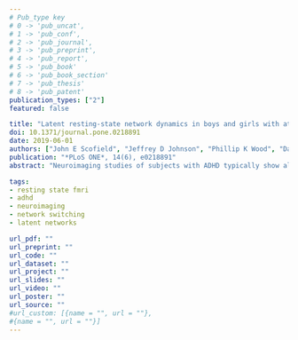 ```yaml
---
# Pub_type key
# 0 -> 'pub_uncat',
# 1 -> 'pub_conf',
# 2 -> 'pub_journal',
# 3 -> 'pub_preprint',
# 4 -> 'pub_report',
# 5 -> 'pub_book'
# 6 -> 'pub_book_section'
# 7 -> 'pub_thesis'
# 8 -> 'pub_patent'
publication_types: ["2"]
featured: false

title: "Latent resting-state network dynamics in boys and girls with attention-deficit/hyperactivity disorder"
doi: 10.1371/journal.pone.0218891
date: 2019-06-01
authors: ["John E Scofield", "Jeffrey D Johnson", "Phillip K Wood", "David C Geary"]
publication: "*PLoS ONE*, 14(6), e0218891"
abstract: "Neuroimaging studies of subjects with ADHD typically show altered functional connectivity in prefrontal, striatal, and several temporal brain regions. While the majority of studies have focused on connectivity that is averaged over time, we investigated the temporal dynamics of brain network changes in resting-state fMRI. Using the ADHD-200 consortium, we characterized the time course of latent state changes using Hidden Markov Modeling, and compared state changes between boys and girls with ADHD along with typically developing controls. Sex differences were found in latent state switching, with boys dwelling longer in a given state than girls, and concurrently having fewer overall state transitions. These sex differences were found in children with ADHD and in typically developing controls. Children with ADHD were also found to be more variable in terms of state transitions than controls. These findings add to the growing literature on neural sex differences and may be related to the sex difference in focal versus diffuse attention."

tags: 
- resting state fmri
- adhd
- neuroimaging
- network switching
- latent networks

url_pdf: ""
url_preprint: ""
url_code: ""
url_dataset: ""
url_project: ""
url_slides: ""
url_video: ""
url_poster: ""
url_source: ""
#url_custom: [{name = "", url = ""},
#{name = "", url = ""}]
---
```


